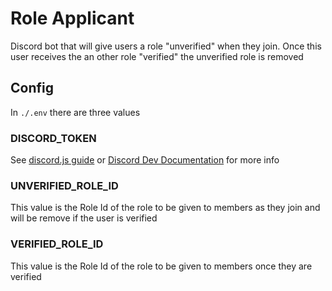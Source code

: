 # Role Applicant

Discord bot that will give users a role "unverified" when they join. Once this user receives the an other role "verified" the unverified role is removed

## Config

In `./.env` there are three values

### DISCORD_TOKEN

See [discord.js guide](https://discordjs.guide/preparations/setting-up-a-bot-application.html#your-bot-s-token) or [Discord Dev Documentation](https://discord.com/developers/docs/quick-start/getting-started#step-1-creating-an-app) for more info

### UNVERIFIED_ROLE_ID

This value is the Role Id of the role to be given to members as they join and will be remove if the user is verified

### VERIFIED_ROLE_ID

This value is the Role Id of the role to be given to members once they are verified
